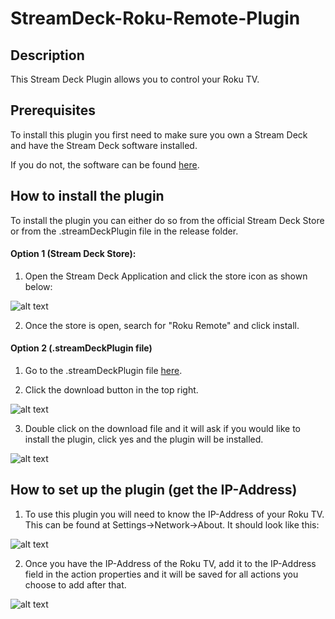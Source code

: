 # StreamDeck-Roku-Remote-Plugin

## Description
This Stream Deck Plugin allows you to control your Roku TV.

## Prerequisites 
To install this plugin you first need to make sure you own a Stream Deck and have the Stream Deck software installed. 

If you do not, the software can be found [here](https://www.elgato.com/en/downloads).


## How to install the plugin
To install the plugin you can either do so from the official Stream Deck Store or from the .streamDeckPlugin file in the release folder. 

#### Option 1 (Stream Deck Store):
1. Open the Stream Deck Application and click the store icon as shown below:

![alt text](https://images.squarespace-cdn.com/content/v1/56570b4be4b0f33a7ac7e868/1633099327128-3ZFQZZ2J3G6O9M7RHYYL/cw+install1.png?format=1000w "Store Icon Image")

2. Once the store is open, search for "Roku Remote" and click install.

#### Option 2 (.streamDeckPlugin file)
1. Go to the .streamDeckPlugin file [here](https://github.com/FUNKYJASPER2/StreamDeck-Roku-Remote-Plugin/blob/main/Release/com.funky.rokuremotejs.streamDeckPlugin).

2. Click the download button in the top right. 

![alt text](https://i.imgur.com/MWP2RN5.png "Download Button Image")

3. Double click on the download file and it will ask if you would like to install the plugin, click yes and the plugin will be installed.

![alt text](https://i.imgur.com/UBI2epX.png "Install Button Image")

## How to set up the plugin (get the IP-Address)

1. To use this plugin you will need to know the IP-Address of your Roku TV. This can be found at Settings->Network->About. It should look like this:

![alt text](https://www.howtogeek.com/wp-content/uploads/2022/05/RokuTVIPAddress-RokuFindIPAddress.png?trim=1,1&bg-color=000&pad=1,1 "Roku IP-Address Image")

2. Once you have the IP-Address of the Roku TV, add it to the IP-Address field in the action properties and it will be saved for all actions you choose to add after that.

![alt text](https://i.imgur.com/RKqmzew.png "Property Input Image")
